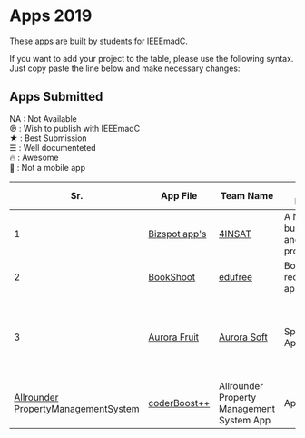 # Apps 2019

These apps are built by students for IEEEmadC. 

If you want to add your project to the table, please use the following syntax. Just copy paste the line below and make necessary changes:

## Apps Submitted 
<!-- DO NOT REMOVE THIS

If you want to add your project to the table, please use the following syntax. Just copy paste the line below and make necessary changes:

| Your app name | Team Name | Short Description | [View Project](https://github.com/Your-Github-Username/Your-Project-Name) |

Please make necessary changes and add the edited lne just below the table....
-->
NA  : Not Available </br>
℗   : Wish to publish with IEEEmadC </br>
★   : Best Submission </br>
☰  : Well documenteted </br>
🔥  : Awesome </br>
📵  : Not a mobile app

| Sr. | App File | Team Name | Short Description | Licence | Country | Author | Badges |
|--------|--------|--------|--------|--------|--------|--------|--------|
| 1 | [Bizspot app's](https://github.com/JihedChalghaf/Biz-Spot/blob/master/Apk/BizspotApp.apk) | [4INSAT](https://github.com/JihedChalghaf/Biz-Spot) | A Network of business owners and service providers | MIT | Tunisia | [Jihed Chalghaf](https://github.com/jihedchalghaf) | |
| 2 | [BookShoot](https://drive.google.com/open?id=1s3FiyAtYhkJwC0REF5UBfiFxPpoPedeA)| [edufree](https://github.com/brianzhou139/BookShoot) | Book review and recommendation app| MIT | NA |[@brianzhou139](https://github.com/brianzhou139)| |
| 3 |[Aurora Fruit](https://github.com/aurora-soft/aurora-fruts/raw/master/apk/app.apk)| [Aurora Soft](https://github.com/aurora-soft/aurora-fruts) |Specialized food App | MIT | Bolivia |*Danna Calle<br> *Silvana Gutierrez<br> *Alvaro Martinez<br> *Marco Leonardini | |
|[Allrounder PropertyManagementSystem](https://drive.google.com/open?id=1A_3GV3xwT_JzhxO9seSI264QppiQI96S)| [coderBoost++](https://github.com/poojakumari11228/AllrounderPropertyManagementSystem.git) | Allrounder Property Management System App|Apache|Pakistan|[@BhagiaSheri](https://github.com/BhagiaSheri) [@poojakumari11228](https://github.com/poojakumari11228)| |
